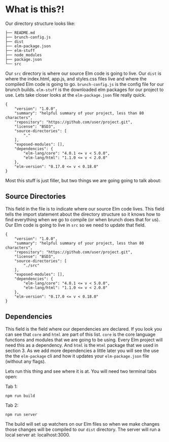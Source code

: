 # What is this?!

Our directory structure looks like:

```
├── README.md
├── brunch-config.js
├── dist
├── elm-package.json
├── elm-stuff
├── node_modules
├── package.json
└── src
```

Our `src` directory is where our source Elm code is going to live. Our `dist` is where the index.html, app.js, and styles.css files live and where the compiled Elm code is going to go. `brunch-config.js` is the config file for our brunch builds. `elm-stuff` is the downloaded elm packages for our project to use. Lets take closer looks at the `elm-package.json` file really quick.


```
{
    "version": "1.0.0",
    "summary": "helpful summary of your project, less than 80 characters",
    "repository": "https://github.com/user/project.git",
    "license": "BSD3",
    "source-directories": [
        "."
    ],
    "exposed-modules": [],
    "dependencies": {
        "elm-lang/core": "4.0.1 <= v < 5.0.0",
        "elm-lang/html": "1.1.0 <= v < 2.0.0"
    },
    "elm-version": "0.17.0 <= v < 0.18.0"
}
```
Most this stuff is just filler, but two things we are going going to talk about:

## Source Directories

This field in the file is to indicate where our source Elm code lives. This field tells the import statement about the directory structure so it knows how to find everything when we go to compile (or when brunch does that for us). Our Elm code is going to live in `src` so we need to update that field.


```
{
    "version": "1.0.0",
    "summary": "helpful summary of your project, less than 80 characters",
    "repository": "https://github.com/user/project.git",
    "license": "BSD3",
    "source-directories": [
        "./src"
    ],
    "exposed-modules": [],
    "dependencies": {
        "elm-lang/core": "4.0.1 <= v < 5.0.0",
        "elm-lang/html": "1.1.0 <= v < 2.0.0"
    },
    "elm-version": "0.17.0 <= v < 0.18.0"
}
```


## Dependencies

This field is the field where our dependencies are declared. If you look you can see that `core` and `html` are part of this list. `core` is the core language functions and modules that we are going to be using. Every Elm project will need this as a dependency. And `html` is the `Html` package that we used in section 3. As we add more dependencies a little later you will see the use the the `elm-package` cli and how it updates your `elm-package.json` file (without any flags).

Lets run this thing and see where it is at. You will need two terminal tabs open:

Tab 1:

```
npm run build
```

Tab 2:

```
npm run server
```

The build will set up watchers on our Elm files so when we make changes those changes will be compiled to our `dist` directory. The server will run a local server at: localhost:3000.




